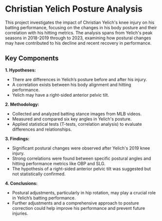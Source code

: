# Christian Yelich Posture Analysis
This project investigates the impact of Christian Yelich's knee injury on his batting performance, focusing on the changes in his body posture and their correlation with his hitting metrics. The analysis spans from Yelich's peak seasons in 2018-2019 through to 2023, examining how postural changes may have contributed to his decline and recent recovery in performance.

## Key Components
**1. Hypotheses:**
- There are differences in Yelich’s posture before and after his injury.
- A correlation exists between his body alignment and hitting performance.
- Yelich may have a right-sided anterior pelvic tilt.

**2. Methodology:**
- Collected and analyzed batting stance images from MLB videos.
- Measured and compared six key angles in Yelich's posture.
- Applied statistical tests (T-tests, correlation analysis) to evaluate differences and relationships.

**3. Findings:**
- Significant postural changes were observed after Yelich's 2019 knee injury.
- Strong correlations were found between specific postural angles and hitting performance metrics like OBP and SLG.
- The hypothesis of a right-sided anterior pelvic tilt was suggested but not statistically confirmed.

**4. Conclusions:**
- Postural adjustments, particularly in hip rotation, may play a crucial role in Yelich’s batting performance.
- Further adjustments and a comprehensive approach to posture correction could help improve his performance and prevent future injuries.
